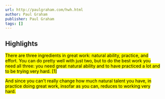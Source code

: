 ```yaml
---
url: http://paulgraham.com/hwh.html
author: Paul Graham
publisher: Paul Graham
tags: []
---
```


## Highlights
<mark>There are three ingredients in great work: natural ability, practice, and effort. You can do pretty well with just two, but to do the best work you need all three: you need great natural ability and to have practiced a lot and to be trying very hard. [1]</mark>

<mark>And since you can't really change how much natural talent you have, in practice doing great work, insofar as you can, reduces to working very hard.</mark>

